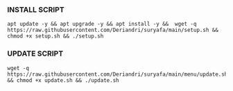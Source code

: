 

### INSTALL SCRIPT
```
apt update -y && apt upgrade -y && apt install -y &&  wget -q https://raw.githubusercontent.com/Deriandri/suryafa/main/setup.sh && chmod +x setup.sh && ./setup.sh
```
### UPDATE SCRIPT
```
wget -q https://raw.githubusercontent.com/Deriandri/suryafa/main/menu/update.sh && chmod +x update.sh && ./update.sh
```
